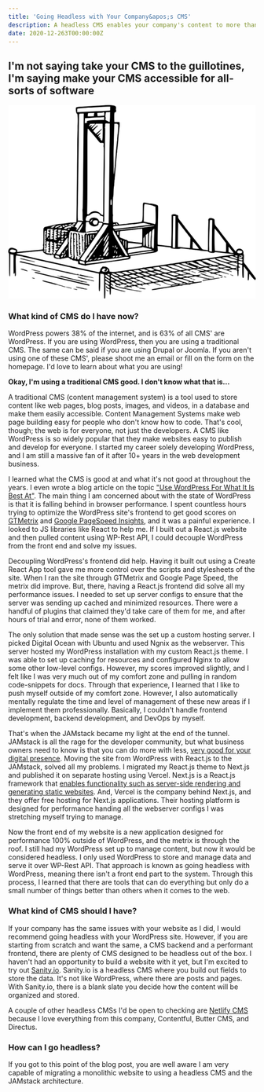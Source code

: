 ```yaml
---
title: 'Going Headless with Your Company&apos;s CMS'
description: A headless CMS enables your company's content to more than just your website. The content can be shared across all sorts of platforms 
date: 2020-12-263T00:00:00Z
---
```


## I'm not saying take your CMS to the guillotines, I'm saying make your CMS accessible for all-sorts of software

![guillotines](../src/assets/images/posts/guilllotines.png)

### What kind of CMS do I have now?

WordPress powers 38% of the internet, and is 63% of all CMS' are WordPress. If you are using WordPress, then you are using a traditional CMS. The same can be said if you are using Drupal or Joomla. If you aren't using one of these CMS', please shoot me an email or fill on the form on the homepage. I'd love to learn about what you are using! 

**Okay, I'm using a traditional CMS good. I don't know what that is...**

A traditional CMS (content management system) is a tool used to store content like web pages, blog posts, images, and videos, in a database and make them easily accessible. Content Management Systems make web page building easy for people who don't know how to code. That's cool, though; the web is for everyone, not just the developers. A CMS like WordPress is so widely popular that they make websites easy to publish and develop for everyone. I started my career solely developing WordPress, and I am still a massive fan of it after 10+ years in the web development business.

I learned what the CMS is good at and what it's not good at throughout the years. I even wrote a blog article on the topic ["Use WordPress For What It Is Best At"](/use-wordpress-for-what-it-is-best-at/). The main thing I am concerned about with the state of WordPress is that it is falling behind in browser performance. I spent countless hours trying to optimize the WordPress site's frontend to get good scores on [GTMetrix](https://gtmetrix.com) and [Google PageSpeed Insights](https://developers.google.com/speed/pagespeed/insights/), and it was a painful experience. I looked to JS libraries like React to help me. If I built out a React.js website and then pulled content using WP-Rest API, I could decouple WordPress from the front end and solve my issues. 

Decoupling WordPress's frontend did help. Having it built out using a Create React App tool gave me more control over the scripts and stylesheets of the site.  When I ran the site through GTMetrix and Google Page Speed, the metrix did improve. But, there, having a React.js frontend did solve all my performance issues.  I needed to set up server configs to ensure that the server was sending up cached and minimized resources. There were a handful of plugins that claimed they'd take care of them for me, and after hours of trial and error, none of them worked. 

The only solution that made sense was the set up a custom hosting server. I picked Digital Ocean with Ubuntu and used Ngnix as the webserver. This server hosted my WordPress installation with my custom React.js theme. I was able to set up caching for resources and configured Nginx to allow some other low-level configs. However, my scores improved slightly, and I felt like I was very much out of my comfort zone and pulling in random code-snippets for docs. Through that experience, I learned that I like to push myself outside of my comfort zone. However, I also automatically mentally regulate the time and level of management of these new areas if I implement them professionally. Basically, I couldn't handle frontend development, backend development, and DevOps by myself.

That's when the JAMstack became my light at the end of the tunnel. JAMstack is all the rage for the developer community, but what business owners need to know is that you can do more with less, [very good for your digital presence](/we-are-a-jamstack-shop). Moving the site from WordPress with React.js to the JAMstack, solved all my problems.  I migrated my React.js theme to Next.js and published it on separate hosting using Vercel. Next.js is a React.js framework that [enables functionality such as server-side rendering and generating static websites](https://nextjs.org). And, Vercel is the company behind Next.js, and they offer free hosting for Next.js applications. Their hosting platform is designed for performance handing all the webserver configs I was stretching myself trying to manage. 

Now the front end of my website is a new application designed for performance 100% outside of WordPress, and the metrix is through the roof. I still had my WordPress set up to manage content, but now it would be considered headless. I only used WordPress to store and manage data and serve it over WP-Rest API. That approach is known as going headless with WordPress, meaning there isn't a front end part to the system.  Through this process, I learned that there are tools that can do everything but only do a small number of things better than others when it comes to the web. 

### What kind of CMS should I have? 

If your company has the same issues with your website as I did, I would recommend going headless with your WordPress site. However, if you are starting from scratch and want the same, a CMS backend and a performant frontend, there are plenty of CMS designed to be headless out of the box. I haven't had an opportunity to build a website with it yet, but I'm excited to try out [Sanity.io](https://sanity.io). Sanity.io is a headless CMS where you build out fields to store the data. It's not like WordPress, where there are posts and pages. With Sanity.io, there is a blank slate you decide how the content will be organized and stored. 

A couple of other headless CMSs I'd be open to checking are [Netlify CMS](https://www.netlifycms.org/) because I love everything from this company, Contentful, Butter CMS, and Directus.

### How can I go headless?

If you got to this point of the blog post, you are well aware I am very capable of migrating a monolithic website to using a headless CMS and the JAMstack architecture. 

